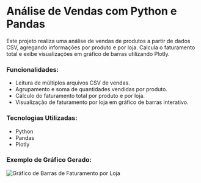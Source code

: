 # Análise de Vendas com Python e Pandas

Este projeto realiza uma análise de vendas de produtos a partir de dados CSV, agregando informações por produto e por loja. Calcula o faturamento total e exibe visualizações em gráfico de barras utilizando Plotly.

### Funcionalidades:
- Leitura de múltiplos arquivos CSV de vendas.
- Agrupamento e soma de quantidades vendidas por produto.
- Cálculo do faturamento total por produto e por loja.
- Visualização de faturamento por loja em gráfico de barras interativo.

### Tecnologias Utilizadas:
- Python
- Pandas
- Plotly

### Exemplo de Gráfico Gerado:
![Gráfico de Barras de Faturamento por Loja](https://i.imgur.com/NAU4RKt.png)
